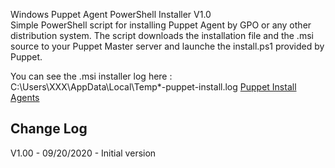 Windows Puppet Agent PowerShell Installer V1.0                                                                                                                                                                
Simple PowerShell script for installing Puppet Agent by GPO or any other distribution system. 
The script downloads the installation file and the .msi source to your Puppet Master server and launche the install.ps1 provided by Puppet.


You can see the .msi installer log here : C:\Users\XXX\AppData\Local\Temp\*-puppet-install.log
[Puppet Install Agents](https://puppet.com/docs/pe/2019.8/installing_agents.html#installing_windows_agents)



 
## Change Log 
V1.00 - 09/20/2020 - Initial version 

